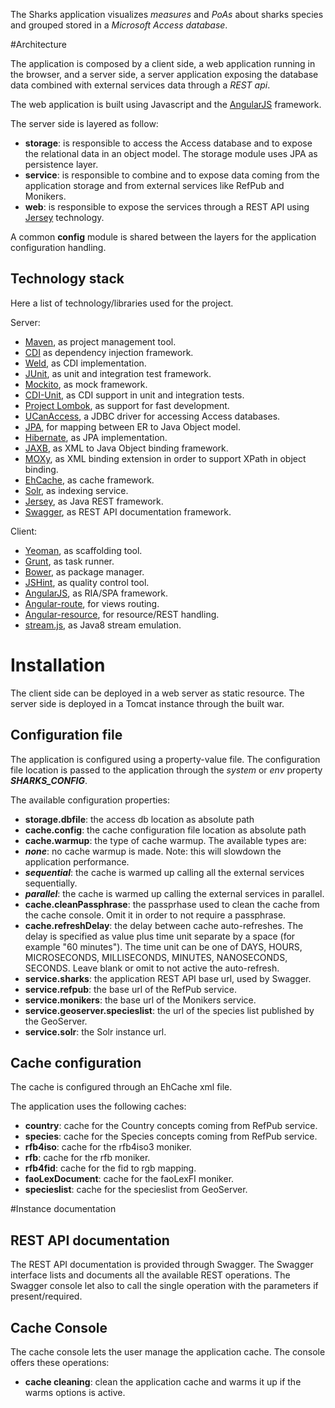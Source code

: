 The Sharks application visualizes *measures* and *PoAs* about sharks species and grouped stored in a *Microsoft Access database*.

#Architecture

The application is composed by a client side, a web application running in the browser, and a server side, 
a server application exposing the database data combined with external services data through a *REST api*.

The web application is built using Javascript and the [AngularJS](https://angularjs.org/) framework. 

The server side is layered as follow:
 - **storage**: is responsible to access the Access database and to expose the relational data in an object model. 
 The storage module uses JPA as persistence layer.
 - **service**: is responsible to combine and to expose data coming from the application storage 
 and from external services like RefPub and Monikers.
 - **web**: is responsible to expose the services through a REST API using [Jersey](https://jersey.java.net/) technology.
 
A common **config** module is shared between the layers for the application configuration handling.

## Technology stack
Here a list of technology/libraries used for the project.

Server:
- [Maven](https://maven.apache.org/), as project management tool.
- [CDI](http://cdi-spec.org/) as dependency injection framework.
- [Weld](http://weld.cdi-spec.org/), as CDI implementation.
- [JUnit](http://junit.org/), as unit and integration test framework.
- [Mockito](https://code.google.com/p/mockito/), as mock framework.
- [CDI-Unit](http://jglue.org/cdi-unit/), as CDI support in unit and integration tests.
- [Project Lombok](https://projectlombok.org/), as support for fast development.
- [UCanAccess](https://sourceforge.net/projects/ucanaccess/), a JDBC driver for accessing Access databases.
- [JPA](http://en.wikipedia.org/wiki/Java_Persistence_API), for mapping between ER to Java Object model.
- [Hibernate](http://hibernate.org/), as JPA implementation.
- [JAXB](http://en.wikipedia.org/wiki/Java_Architecture_for_XML_Binding), as XML to Java Object binding framework.
- [MOXy](https://wiki.eclipse.org/EclipseLink/Examples/MOXy), as XML binding extension in order to support XPath in object binding.
- [EhCache](http://ehcache.org/), as cache framework.
- [Solr](http://lucene.apache.org/solr/), as indexing service.
- [Jersey](https://jersey.java.net/), as Java REST framework.
- [Swagger](http://swagger.io/), as REST API documentation framework.

Client:
- [Yeoman](http://yeoman.io/), as scaffolding tool.
- [Grunt](http://gruntjs.com/), as task runner.
- [Bower](http://bower.io/), as package manager.
- [JSHint](http://jshint.com/), as quality control tool.
- [AngularJS](https://angularjs.org/), as RIA/SPA framework.
- [Angular-route](https://docs.angularjs.org/api/ngRoute), for views routing.
- [Angular-resource](https://docs.angularjs.org/api/ngResource), for resource/REST handling.
- [stream.js](http://streamjs.org/), as Java8 stream emulation.


# Installation
The client side can be deployed in a web server as static resource. 
The server side is deployed in a Tomcat instance through the built war.

## Configuration file
The application is configured using a property-value file.
The configuration file location is passed to the application through the *system* or *env* property _**SHARKS_CONFIG**_.
 
The available configuration properties:
 - **storage.dbfile**: the access db location as absolute path
 - **cache.config**: the cache configuration file location as absolute path
 - **cache.warmup**: the type of cache warmup. The available types are:
  - _**none**_: no cache warmup is made. Note: this will slowdown the application performance.
  - _**sequential**_: the cache is warmed up calling all the external services sequentially.
  - _**parallel**_: the cache is warmed up calling the external services in parallel.
 - **cache.cleanPassphrase**: the passprhase used to clean the cache from the cache console. Omit it in order to not require a passphrase.
 - **cache.refreshDelay**: the delay between cache auto-refreshes. The delay is specified as value plus time unit separate by a space (for example "60 minutes"). The time unit can be one of DAYS, HOURS, MICROSECONDS, MILLISECONDS, MINUTES, NANOSECONDS, SECONDS. Leave blank or omit to not active the auto-refresh.
 - **service.sharks**: the application REST API base url, used by Swagger.
 - **service.refpub**: the base url of the RefPub service.
 - **service.monikers**: the base url of the Monikers service.
 - **service.geoserver.specieslist**: the url of the species list published by the GeoServer.
 - **service.solr**: the Solr instance url.
 
## Cache configuration
The cache is configured through an EhCache xml file.
	
The application uses the following caches:
 - **country**: cache for the Country concepts coming from RefPub service.
 - **species**: cache for the Species concepts coming from RefPub service.
 - **rfb4iso**: cache for the rfb4iso3 moniker.
 - **rfb**: cache for the rfb moniker.
 - **rfb4fid**: cache for the fid to rgb mapping.
 - **faoLexDocument**: cache for the faoLexFI moniker.
 - **specieslist**: cache for the specieslist from GeoServer.

#Instance documentation

## REST API documentation
The REST API documentation is provided through Swagger. 
The Swagger interface lists and documents all the available REST operations. 
The Swagger console let also to call the single operation with the parameters if present/required.

## Cache Console
The cache console lets the user manage the application cache. The console offers these operations:
 - **cache cleaning**: clean the application cache and warms it up if the warms options is active.

